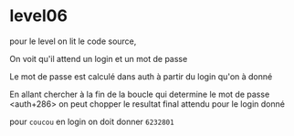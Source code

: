 # level06

pour le level on lit le code source,

On voit qu'il attend un login et un mot de passe


Le mot de passe est calculé dans auth à partir du login qu'on à donné

En allant chercher à la fin de la boucle qui determine le mot de passe <auth+286> on peut chopper le resultat final attendu pour le login donné

pour `coucou` en login on doit donner `6232801`
